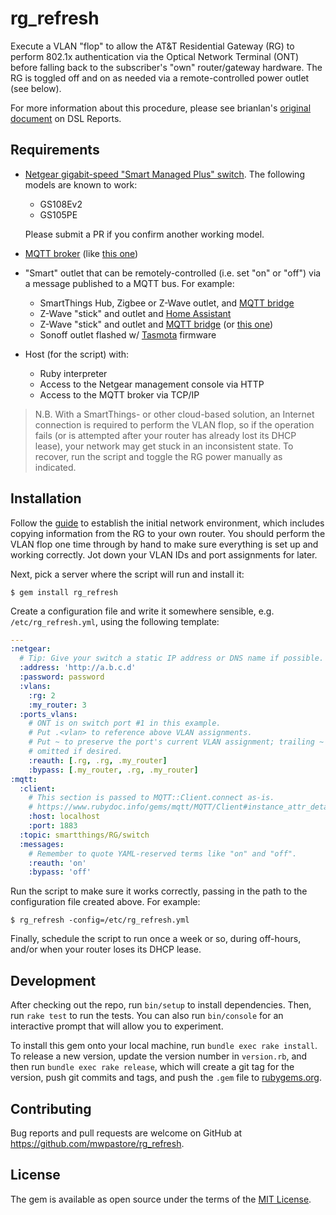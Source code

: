 # rg_refresh

Execute a VLAN "flop" to allow the AT&T Residential Gateway (RG) to perform
802.1x authentication via the Optical Network Terminal (ONT) before falling
back to the subscriber's "own" router/gateway hardware. The RG is toggled off
and on as needed via a remote-controlled power outlet (see below).

For more information about this procedure, please see brianlan's [original
document][1] on DSL Reports.

## Requirements

* [Netgear gigabit-speed "Smart Managed Plus" switch][2]. The following models
  are known to work:
  * GS108Ev2
  * GS105PE

  Please submit a PR if you confirm another working model.
* [MQTT broker][3] (like [this one][9])
* "Smart" outlet that can be remotely-controlled (i.e. set "on" or "off") via a
  message published to a MQTT bus. For example:
  * SmartThings Hub, Zigbee or Z-Wave outlet, and [MQTT bridge][4]
  * Z-Wave "stick" and outlet and [Home Assistant][5]
  * Z-Wave "stick" and outlet and [MQTT bridge][6] (or [this one][7])
  * Sonoff outlet flashed w/ [Tasmota][8] firmware
* Host (for the script) with:
  * Ruby interpreter
  * Access to the Netgear management console via HTTP
  * Access to the MQTT broker via TCP/IP

> N.B. With a SmartThings- or other cloud-based solution, an Internet
> connection is required to perform the VLAN flop, so if the operation fails
> (or is attempted after your router has already lost its DHCP lease), your
> network may get stuck in an inconsistent state. To recover, run the script
> and toggle the RG power manually as indicated.

## Installation

Follow the [guide][1] to establish the initial network environment, which
includes copying information from the RG to your own router. You should perform
the VLAN flop one time through by hand to make sure everything is set up and
working correctly. Jot down your VLAN IDs and port assignments for later.

Next, pick a server where the script will run and install it:

```console
$ gem install rg_refresh
```

Create a configuration file and write it somewhere sensible, e.g.
`/etc/rg_refresh.yml`, using the following template:

```yaml
---
:netgear:
  # Tip: Give your switch a static IP address or DNS name if possible.
  :address: 'http://a.b.c.d'
  :password: password
  :vlans:
    :rg: 2
    :my_router: 3
  :ports_vlans:
    # ONT is on switch port #1 in this example.
    # Put .<vlan> to reference above VLAN assignments.
    # Put ~ to preserve the port's current VLAN assignment; trailing ~ can be
    # omitted if desired.
    :reauth: [.rg, .rg, .my_router]
    :bypass: [.my_router, .rg, .my_router]
:mqtt:
  :client:
    # This section is passed to MQTT::Client.connect as-is.
    # https://www.rubydoc.info/gems/mqtt/MQTT/Client#instance_attr_details
    :host: localhost
    :port: 1883
  :topic: smartthings/RG/switch
  :messages:
    # Remember to quote YAML-reserved terms like "on" and "off".
    :reauth: 'on'
    :bypass: 'off'
```

Run the script to make sure it works correctly, passing in the path to the
configuration file created above. For example:

```console
$ rg_refresh -config=/etc/rg_refresh.yml
```

Finally, schedule the script to run once a week or so, during off-hours,
and/or when your router loses its DHCP lease.

## Development

After checking out the repo, run `bin/setup` to install dependencies. Then, run
`rake test` to run the tests. You can also run `bin/console` for an interactive
prompt that will allow you to experiment.

To install this gem onto your local machine, run `bundle exec rake install`. To
release a new version, update the version number in `version.rb`, and then run
`bundle exec rake release`, which will create a git tag for the version, push
git commits and tags, and push the `.gem` file to
[rubygems.org](https://rubygems.org).

## Contributing

Bug reports and pull requests are welcome on GitHub at
https://github.com/mwpastore/rg_refresh.

## License

The gem is available as open source under the terms of the [MIT
License](https://opensource.org/licenses/MIT).

[1]: http://www.dslreports.com/forum/r29903721-AT-T-Residential-Gateway-Bypass-True-bridge-mode
[2]: https://www.netgear.com/business/products/switches/web-managed/gigabit-web-managed-switch.aspx
[3]: https://github.com/mqtt/mqtt.github.io/wiki/servers
[4]: https://github.com/stjohnjohnson/smartthings-mqtt-bridge#readme
[5]: https://www.home-assistant.io/components/mqtt/
[6]: https://github.com/adpeace/zwave-mqtt-bridge#readme
[7]: https://github.com/ltoinel/ZWave2MQTT#readme
[8]: https://github.com/arendst/Sonoff-Tasmota/wiki/MQTT-Overview
[9]: https://github.com/mcollina/mosca#readme
